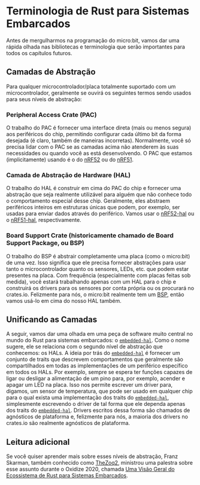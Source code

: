 <!-- # Rust Embedded terminology -->

# Terminologia de Rust para Sistemas Embarcados

<!-- Before we dive into programming the micro:bit let's have a quick look at the
libraries and terminology that will be important for all the future chapters. -->

Antes de mergulharmos na programação do micro:bit, vamos dar uma rápida olhada
nas bibliotecas e terminologia que serão importantes para todos os capítulos
futuros.

<!-- ## Abstraction layers -->

## Camadas de Abstração

<!-- For any fully supported microcontroller/board with a microcontroller you will
usually hear the following terms being used for their levels of abstraction: -->

Para qualquer microcontrolador/placa totalmente suportado com um
microcontrolador, geralmente se ouvirá os seguintes termos sendo usados para
seus níveis de abstração:

<!-- ### Peripheral Access Crate (PAC) -->

### Peripheral Access Crate (PAC)

<!-- The job of the PAC is to provide a safe (ish) direct interface to the
peripherals of the chip, allowing you to configure every last bit however you
want (of course also in wrong ways). Usually you only ever have to deal with the
PAC if either the layers that are higher up don't fulfill your needs or when you
are developing them. The PAC we are (implicitly) going to use is either the one
for the [nRF52] or for the [nRF51]. -->

O trabalho do PAC é fornecer uma interface direta (mais ou menos segura) aos
periféricos do chip, permitindo configurar cada último bit da forma desejada (é
claro, também de maneiras incorretas). Normalmente, você só precisa lidar com o
PAC se as camadas acima não atenderem às suas necessidades ou quando você as
está desenvolvendo. O PAC que estamos (implicitamente) usando é o do [nRF52] ou
do [nRF51].

<!-- ### The Hardware Abstraction Layer (HAL) -->

### Camada de Abstração de Hardware (HAL)

<!-- The job of the HAL is to build up on top of the chip's PAC and provide an
abstraction that is actually usable for someone who does not know about all the
special behaviour of this chip. Usually they abstract whole peripherals away
into single structs that can for example be used to send data around via the
peripheral. We are going to use the [nRF52-hal] or the [nRF51-hal] respectively. -->

O trabalho do HAL é construir em cima do PAC do chip e fornecer uma abstração
que seja realmente utilizável para alguém que não conhece todo o comportamento
especial desse chip. Geralmente, eles abstraem periféricos inteiros em
estruturas únicas que podem, por exemplo, ser usadas para enviar dados através
do periférico. Vamos usar o [nRF52-hal] ou o [nRF51-hal], respectivamente.

<!-- ### The Board Support Crate (historically called Board Support Package, or BSP) -->

### Board Support Crate (historicamente chamado de Board Support Package, ou BSP)

<!-- The job of the BSP is to abstract a whole board (such as the micro:bit) away at
once. That means it has to provide abstractions to use both the microcontroller
as well as the sensors, LEDs etc. that might be present on the board. Quite
often (especially with custom-made boards) you will just be working with a HAL
for the chip and build the drivers for the sensors either yourself or search for
them on crates.io. Luckily for us though, the micro:bit does actually have a
[BSP] so we are going to use that on top of our HAL as well. -->

O trabalho do BSP é abstrair completamente uma placa (como o micro:bit) de uma
vez. Isso significa que ele precisa fornecer abstrações para usar tanto o
microcontrolador quanto os sensores, LEDs, etc. que podem estar presentes na
placa. Com frequência (especialmente com placas feitas sob medida), você estará
trabalhando apenas com um HAL para o chip e construirá os drivers para os
sensores por conta própria ou os procurará no crates.io. Felizmente para nós, o
micro:bit realmente tem um [BSP], então vamos usá-lo em cima do nosso HAL
também.

[nrF52]: https://crates.io/crates/nrf52833-pac
[nrF51]: https://crates.io/crates/nrf51
[nrF52-hal]: https://crates.io/crates/nrf52833-hal
[nrF51-hal]: https://crates.io/crates/nrf51-hal
[BSP]: https://crates.io/crates/microbit

<!-- ## Unifying the layers -->

## Unificando as Camadas

<!-- Next we are going to have a look at a very central piece of software in the Rust
Embedded world: [`embedded-hal`]. As its name suggests it relates to the 2nd
level of abstraction we got to know: the HALs. The idea behind [`embedded-hal`]
is to provide a set of traits that describe behaviour which is usually shared
across all implementations of a specific peripheral in all the HALs. For example
one would always expect to have functions that are capable of turning the power
on a pin either on or off. For example to switch an LED on and off on the board.
This allows us to write a driver for, say a temperature sensor, that can be used
on any chip for which an implementation of the [`embedded-hal`] traits exists,
simply by writing the driver in such a way that it only relies on the
[`embedded-hal`] traits. Drivers that are written in such a way are called
platform agnostic and luckily for us most of the drivers on crates.io are
actually platform agnostic. -->

A seguir, vamos dar uma olhada em uma peça de software muito central no mundo do
Rust para sistemas embarcados: o [`embedded-hal`]. Como o nome sugere, ele se
relaciona com o segundo nível de abstração que conhecemos: os HALs. A ideia por
trás do [`embedded-hal`] é fornecer um conjunto de traits que descrevem
comportamentos que geralmente são compartilhados em todas as implementações de
um periférico específico em todos os HALs. Por exemplo, sempre se espera ter
funções capazes de ligar ou desligar a alimentação de um pino para, por exemplo,
acender e apagar um LED na placa. Isso nos permite escrever um driver para,
digamos, um sensor de temperatura, que pode ser usado em qualquer chip para o
qual exista uma implementação dos traits do [`embedded-hal`], simplesmente
escrevendo o driver de tal forma que ele dependa apenas dos traits do
[`embedded-hal`]. Drivers escritos dessa forma são chamados de agnósticos de
plataforma e, felizmente para nós, a maioria dos drivers no crates.io são
realmente agnósticos de plataforma.

[`embedded-hal`]: https://crates.io/crates/embedded-hal

<!-- ## Further reading -->

## Leitura adicional

<!-- If you want to learn more about these levels of abstraction, Franz Skarman,
a.k.a. [TheZoq2], held a talk about this topic during Oxidize 2020, called [An
Overview of the Embedded Rust Ecosystem]. -->

Se você quiser aprender mais sobre esses níveis de abstração, Franz Skarman,
também conhecido como [TheZoq2], ministrou uma palestra sobre esse assunto
durante o Oxidize 2020, chamada
[Uma Visão Geral do Ecossistema de Rust para Sistemas Embarcados].

[TheZoq2]: https://github.com/TheZoq2/

<!-- [An Overview of the Embedded Rust Ecosystem]: https://www.youtube.com/watch?v=vLYit_HHPaY -->

[Uma Visão Geral do Ecossistema de Rust para Sistemas Embarcados]: https://www.youtube.com/watch?v=vLYit_HHPaY
